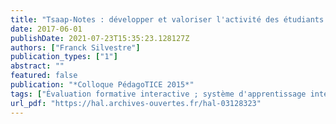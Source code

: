 ```yaml
---
title: "Tsaap-Notes : développer et valoriser l'activité des étudiants pendant le cours pour la constitution de feedback dans les évaluations informatisées"
date: 2017-06-01
publishDate: 2021-07-23T15:35:23.128127Z
authors: ["Franck Silvestre"]
publication_types: ["1"]
abstract: ""
featured: false
publication: "*Colloque PédagoTICE 2015*"
tags: ["Évaluation formative interactive ; système d'apprentissage interactif ; instruction assistée par la technologie"]
url_pdf: "https://hal.archives-ouvertes.fr/hal-03128323"
---
```


